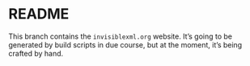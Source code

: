# README

This branch contains the `invisiblexml.org` website. It’s going to be
generated by build scripts in due course, but at the moment, it’s being crafted by hand.

